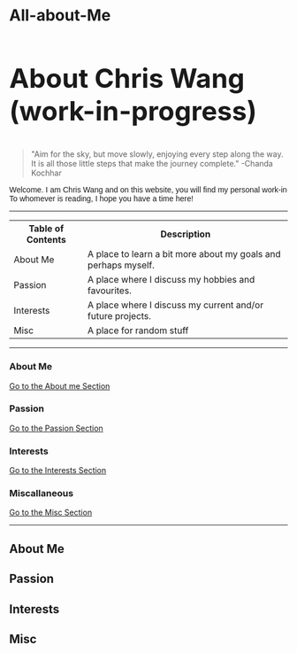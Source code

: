 # All-about-Me
<html>
    
<h2 style="font-size:48px;"> About Chris Wang (work-in-progress)</h2>

<blockquote cite="https://www.brainyquote.com/quotes/chanda_kochhar_848186?src=t_aim">
"Aim for the sky, but move slowly, enjoying every step along the way. It is all those little steps that make the journey complete." -Chanda Kochhar
</blockquote>
    
<pre style="font-family:sans-serif;">
Welcome. I am Chris Wang and on this website, you will find my personal work-in-progress or completed projects! 
To whomever is reading, I hope you have a time here!
</pre>
<hr>

<table style="width:100%">
<tr>
    <th>Table of Contents</th>
    <th>Description</th>
</tr>
<tr>
    <td> About Me</td>
    <td> A place to learn a bit more about my goals and perhaps myself.</td>
</tr>
<tr> 
    <td>Passion</td>
    <td>A place where I discuss my hobbies and favourites.</td>
</tr>
<tr>
    <td> Interests</td>
    <td> A place where I discuss my current and/or future projects.</td>
</tr>
<tr>
    <td>Misc</td>
    <td> A place for random stuff</td>
</tr>
</table>

<hr>
<h3>About Me</h3>
<p><a href="#Me">Go to the About me Section</a></p>
<h3>Passion</h3>
    <p><a href="#Passion">Go to the Passion Section</a></p>
<h3>Interests</h3>
    <p><a href="#Interests">Go to the Interests Section</a></p>
<h3>Miscallaneous</h3>
    <p><a href="#Misc">Go to the Misc Section</a></p>
<!-- REMEMBER TO ADD MORE SECTIONS IF NEEDED-->
<hr>

<h2 id="Me">About Me</h2>
    
<h2 id="Passion">Passion</h2>
    
<h2 id="Interests">Interests</h2>
    
<h2 id="Misc">Misc</h2>
 
</body>
</html>
